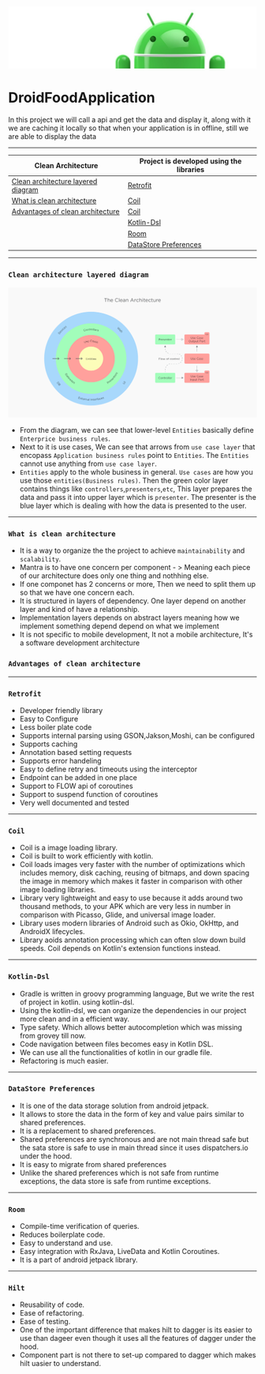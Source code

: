 ![Banner](images/Logo-new.png)

# DroidFoodApplication
In this project we will call a api and get the data and display it, along with it we are caching it locally so that when your application is in offline, still we are able to display the data

---

| **Clean Architecture** | **Project is developed using the libraries** |
| --- | --- |
| [Clean architecture layered diagram](https://github.com/devrath/DroidFoodApplication/blob/main/README.md#clean-architecture-layered-diagram) | [Retrofit](https://github.com/devrath/DroidFoodApplication/blob/main/README.md#retrofit)|
| [What is clean architecture](https://github.com/devrath/DroidFoodApplication/blob/main/README.md#what-is-clean-architecture) | [Coil](https://github.com/devrath/DroidFoodApplication/blob/main/README.md#coil)|
| [Advantages of clean architecture](https://github.com/devrath/DroidFoodApplication/blob/main/README.md#what-is-clean-architecture) | [Coil](https://github.com/devrath/DroidFoodApplication/blob/main/README.md#coil) | [Hilt](https://github.com/devrath/DroidFoodApplication/blob/main/README.md#hilt) |
|  | [Kotlin-Dsl](https://github.com/devrath/DroidFoodApplication/blob/main/README.md#kotlin-dsl) |
|  | [Room](https://github.com/devrath/DroidFoodApplication/blob/main/README.md#room) |
|  | [DataStore Preferences](https://github.com/devrath/DroidFoodApplication/blob/main/README.md#datastore-preferences) |

---

### ``Clean architecture layered diagram``
![Banner](images/cleanarchitecture.png)

* From the diagram, we can see that lower-level `Entities` basically define `Enterprice business rules`.
* Next to it is use cases, We can see that arrows from `use case layer` that encopass `Application business rules` point to `Entities`. The `Entities` cannot use anything from `use case layer`.
* `Entities` apply to the whole business in general. `Use cases` are how you use those `entities(Business rules)`. Then the green color layer contains things like `controllers`,`presenters`,`etc`, This layer prepares the data and pass it into upper layer which is `presenter`. The presenter is the blue layer which is dealing with how the data is presented to the user.

---

### ``What is clean architecture``

* It is a way to organize the the project to achieve `maintainability` and `scalability`.
* Mantra is to have one concern per component - > Meaning each piece of our architecture does only one thing and nothhing else.
* If one componet has 2 concerns or more, Then we need to split them up so that we have one concern each.
* It is structured in layers of dependency. One layer depend on another layer and kind of have a relationship.
* Implementation layers depends on abstract layers meaning how we implement something depend depend on what we implement
* It is not specific to mobile development, It not a mobile architecture, It's a software development architecture 

### ``Advantages of clean architecture``


---

### ``Retrofit``

* Developer friendly library
* Easy to Configure
* Less boiler plate code
* Supports internal parsing using GSON,Jakson,Moshi, can be configured
* Supports caching
* Annotation based setting requests
* Supports error handeling
* Easy to define retry and timeouts using the interceptor
* Endpoint can be added in one place
* Support to FLOW api of coroutines
* Support to suspend function of coroutines
* Very well documented and tested

---
### ``Coil``

* Coil is a image loading library.
* Coil is built to work efficiently with kotlin.
* Coil loads images very faster with the number of optimizations which includes memory, disk caching, reusing of bitmaps, and down spacing the image in memory which makes it faster in comparison with other image loading libraries.
* Library very lightweight and easy to use because it adds around two thousand methods, to your APK which are very less in number in comparison with Picasso, Glide, and universal image loader.
* Library uses modern libraries of Android such as Okio, OkHttp, and AndroidX lifecycles.
* Library aoids annotation processing which can often slow down build speeds. Coil depends on Kotlin's extension functions instead.

---
### ``Kotlin-Dsl``

* Gradle is written in groovy programming language, But we write the rest of project in kotlin. using kotlin-dsl.
* Using the kotlin-dsl, we can organize the dependencies in our project more clean and in a efficient way.
* Type safety. Which allows better autocompletion which was missing from grovey till now.
* Code navigation between files becomes easy in Kotlin DSL.
* We can use all the functionalities of kotlin in our gradle file.
* Refactoring is much easier.

---
### ``DataStore Preferences``

* It is one of the data storage solution from android jetpack. 
* It allows to store the data in the form of key and value pairs similar to shared preferences.
* It is a replacement to shared preferences. 
* Shared preferences are synchronous and are not main thread safe but the sata store is safe to use in main thread since it uses dispatchers.io under the hood.
* It is easy to migrate from shared preferences 
* Unlike the shared preferences which is not safe from runtime exceptions, the data store is safe from runtime exceptions.

---
### ``Room``

* Compile-time verification of queries.
* Reduces boilerplate code.
* Easy to understand and use.
* Easy integration with RxJava, LiveData and Kotlin Coroutines.
* It is a part of android jetpack library.


---
### ``Hilt``

* Reusability of code.
* Ease of refactoring.
* Ease of testing.
* One of the important difference that makes hilt to dagger is its easier to use than dageer even though it uses all the features of dagger under the hood.
* Component part is not there to set-up compared to dagger which makes hilt uasier to understand.

